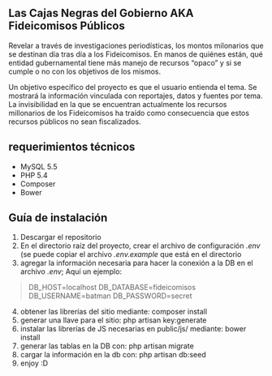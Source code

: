 ## Las Cajas Negras del Gobierno AKA Fideicomisos Públicos

Revelar a través de investigaciones periodísticas, los montos milonarios que se destinan día tras día a los Fideicomisos. En manos de quiénes están, qué entidad gubernamental tiene más manejo de recursos “opaco” y si se cumple o no con los objetivos de los mismos. 

Un objetivo específico del proyecto es que el usuario entienda el tema. Se mostrará la información vinculada con reportajes, datos y fuentes por tema. La invisibilidad en la que se encuentran actualmente los recursos millonarios de los Fideicomisos ha traído como consecuencia que estos recursos públicos no sean fiscalizados. 

## requerimientos técnicos

* MySQL 5.5
* PHP 5.4
* Composer
* Bower

## Guía de instalación 

1. Descargar el repositorio
2. En el directorio raíz del proyecto, crear el archivo de configuración *.env* (se puede copiar el archivo *.env.example* que está en el directorio
3. agregar la información necesaria para hacer la conexión a la DB en el archivo *.env*; Aquí un ejemplo:

> DB_HOST=localhost
> DB_DATABASE=fideicomisos
> DB_USERNAME=batman
> DB_PASSWORD=secret

4. obtener las librerías del sitio mediante: composer install
5. generar una llave para el sitio: php artisan key:generate
6. instalar las librerías de JS necesarias en public/js/ mediante: bower install
7. generar las tablas en la DB con: php artisan migrate
8. cargar la información en la db con: php artisan db:seed
9. enjoy :D
